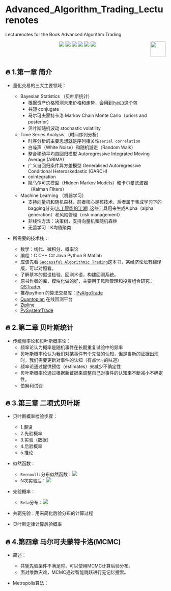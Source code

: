 # Advanced_Algorithm_Trading_Lecturenotes
Lecturenotes for the Book Advanced Algorithm Trading

<p align="center">
    <a href="https://github.com/elegantcoin/Advanced_Algorithm_Trading_Lecturenotes"><img src="https://img.shields.io/badge/status-updating-brightgreen.svg"></a>
    <a href="https://github.com/python/cpython"><img src="https://img.shields.io/badge/Python-3.7-FF1493.svg"></a>
    <a href="https://github.com/elegantcoin/Advanced_Algorithm_Trading_Lecturenotes"><img src="https://img.shields.io/badge/platform-Windows%7CLinux%7CmacOS-660066.svg"></a>
    <a href="https://opensource.org/licenses/mit-license.php"><img src="https://badges.frapsoft.com/os/mit/mit.svg"></a>
    <a href="https://github.com/elegantcoin/Advanced_Algorithm_Trading_Lecturenotes/stargazers"><img src="https://img.shields.io/github/stars/elegantcoin/Advanced_Algorithm_Trading_Lecturenotes.svg?logo=github"></a>
    <a href="https://github.com/elegantcoin/Advanced_Algorithm_Trading_Lecturenotes/network/members"><img src="https://img.shields.io/github/forks/elegantcoin/Advanced_Algorithm_Trading_Lecturenotes.svg?color=blue&logo=github"></a>
    <a href="https://www.python.org/"><img src="https://upload.wikimedia.org/wikipedia/commons/c/c3/Python-logo-notext.svg" align="right" height="48" width="48" ></a>
</p>
<br />

## :fire: 1.第一章 简介
- 量化交易的三大主要领域：
    - Bayesian Statistics （贝叶斯统计）
        - 根据资产价格预测未来价格和走势，会用到[`PyMC3`](https://github.com/pymc-devs/pymc3)这个包
        - 共轭 conjugate
        - 马尔可夫蒙特卡洛 Markov Chain Monte Carlo（priors and posterior）
        - 贝叶斯随机波动 stochastic volatility
    - Time Series Analysis （时间序列分析）
        - 时序分析的主要思想就是序列相关性`serial correlation`
        - 白噪声（White Noise）和随机游走（Random Walk）
        - 整合移动平均自回归模型 Autoregressive Integrated Moving Average (ARIMA) 
        - 广义自回归条件异方差模型 Generalised Autoregressive Conditional Heteroskedastic (GARCH)
        - cointegration
        - 隐马尔可夫模型（Hidden Markov Models）和卡尔曼滤波器（Kalman Filters）
    - Machine Learning （机器学习）
        - 支持向量机和随机森林，前者核心是核技术，后者属于集成学习下的bagging分支([人工智能的江湖](https://mp.weixin.qq.com/s?__biz=MzU4MjQ3MDkwNA==&mid=2247487227&idx=1&sn=76ac217473fa092abb4fcdd1fee43cd5&chksm=fdb6936ccac11a7a10726c21c64c7bc463550638ede5afb02cc2132421964f61627c1df6c2bc&scene=21#wechat_redirect)),这些工具用来生成Alpha（alpha generation）和风险管理（risk management）
        - 非线性方法：决策树，支持向量机和随机森林
        - 无监学习：K均值聚类


- 所需要的技术栈：
    - 数学：线代、微积分、概率论
    - 编程：C C++ C# Java Python R Matlab
    - 应该先看 [`Successful Algorithmic Trading`](https://www.quantstart.com/)这本书，某经济论坛有翻译版，可以对照看。
    - 了解基本的假设检验、回测术语，构建回测系统。
    - 原书作者的库，模块化做的好，主要用于风险管理和投资组合研究：[QSTrader](https://github.com/mhallsmoore/qstrader)
    - 推荐python 的算法交易库：[PyAlgoTrade](http://gbeced.github.io/pyalgotrade/docs/v0.20/html/tutorial.html)
    - [Quantopian](https://www.quantopian.com) 在线回测平台
    - [Zipline](https://github.com/quantopian/zipline)
    - [PySystemTrade](https://github.com/robcarver17/pysystemtrade)


## :fire: 2.第二章 贝叶斯统计
- 传统频率论和贝叶斯概率论：
    - 频率论认为概率是随机事件在长期重复试验中的频率
    - 贝叶斯概率论认为我们对某事件有个先验的认知，但是当新的证据出现时，我们需要更新对事件的认知（有点`学习`的味道）
    - 频率论通过提供预估（estimates）来减少不确定性
    - 贝叶斯概率论通过根据新证据来调整自己对事件的认知来不断减小不确定性。
    - 伯努利试验
    
## :fire: 3.第三章 二项式贝叶斯
- 贝叶斯概率检验步骤：
    - 1.假设
    - 2.先验概率
    - 3.实验（数据）
    - 4.后验概率
    - 5.推论
    
- 似然函数：
    - `Bernoulli`分布似然函数：![](https://www.nowcoder.com/equation?tex=P(k%7C%CE%B8)%20%3D%20%5Ctheta%5E%7Bk%7D(1-%5Ctheta)%5E%7B1-k%7D&preview=true)
    - N次实验后：![](https://www.nowcoder.com/equation?tex=P(z%2CN%7C%CE%B8)%20%3D%20%5Ctheta%5E%7Bz%7D(1-%5Ctheta)%5E%7BN-z%7D&preview=true)
    
- 先验概率：
    - `Beta`分布：![](https://www.nowcoder.com/equation?tex=P(%5Ctheta%7C%5Calpha%2C%5Cbeta)%20%3D%20%5Ctheta%5E%7B%5Calpha-1%7D(1-%5Ctheta)%5E%7B%5Cbeta-1%7D%2FB(%5Calpha%2C%5Cbeta)&preview=true)

- 共轭先验：用来简化后验分布的计算过程

- 贝叶斯定律计算后验概率
    
    
## :fire: 4.第四章 马尔可夫蒙特卡洛(MCMC)
- 简述：
    - 共轭先验条件不满足时，可以使用MCMC计算后验分布。
    - 面对维数灾难，MCMC通过智能跳跃进行无记忆搜索。

- Metropolis算法：

    
    
